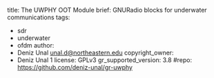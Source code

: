title: The UWPHY OOT Module
brief: GNURadio blocks for underwater communications
tags:
  - sdr
  - underwater
  - ofdm
author:
  - Deniz Unal <unal.d@northeastern.edu>
copyright_owner:
  - Deniz Unal 1
license: GPLv3
gr_supported_version: 3.8
#repo: https://github.com/deniz-unal/gr-uwphy